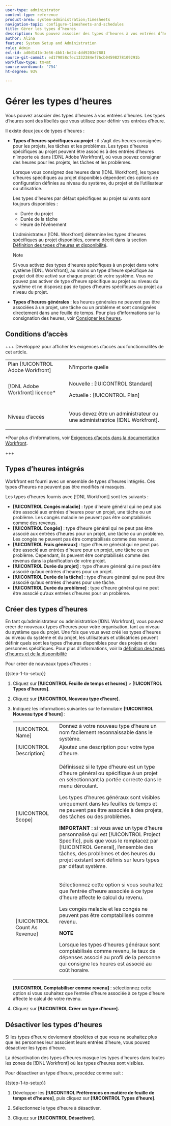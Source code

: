 ```yaml
---
user-type: administrator
content-type: reference
product-area: system-administration;timesheets
navigation-topic: configure-timesheets-and-schedules
title: Gérer les types d’heures
description: Vous pouvez associer des types d’heures à vos entrées d’heures. Les types d’heures sont des libellés que vous utilisez pour définir vos entrées d’heure.
author: Alina
feature: System Setup and Administration
role: Admin
exl-id: ad0d141b-3e56-4bb1-be24-4dd9203e7881
source-git-commit: ed179058cfec1332384ef76cb04598278109291b
workflow-type: tm+mt
source-wordcount: '754'
ht-degree: 93%

---
```


# Gérer les types d’heures

<!--Audited: 07/2024-->

<!--DON'T DELETE, DRAFT OR HIDE THIS ARTICLE. IT IS LINKED TO THE PRODUCT, THROUGH THE CONTEXT SENSITIVE HELP LINKS. 
**Linked to Creating Billing Record-->

Vous pouvez associer des types d’heures à vos entrées d’heures. Les types d’heures sont des libellés que vous utilisez pour définir vos entrées d’heure.

Il existe deux jeux de types d’heures :

* **Types d’heures spécifiques au projet** : il s’agit des heures consignées pour les projets, les tâches et les problèmes. Les types d’heures spécifiques au projet peuvent être associés à des entrées d’heures n’importe où dans [!DNL Adobe Workfront], où vous pouvez consigner des heures pour les projets, les tâches et les problèmes.

  Lorsque vous consignez des heures dans [!DNL Workfront], les types d’heures spécifiques au projet disponibles dépendent des options de configuration définies au niveau du système, du projet et de l’utilisateur ou utilisatrice.

  Les types d’heures par défaut spécifiques au projet suivants sont toujours disponibles :

   * Durée du projet
   * Durée de la tâche
   * Heure de l’événement

  L’administrateur [!DNL Workfront] détermine les types d’heures spécifiques au projet disponibles, comme décrit dans la section [Définition des types d’heures et disponibilité](../../../timesheets/create-and-manage-timesheets/define-hour-types-and-availability.md).

  >[!NOTE]
  >
  >Si vous activez des types d’heures spécifiques à un projet dans votre système [!DNL Workfront], au moins un type d’heure spécifique au projet doit être activé sur chaque projet de votre système. Vous ne pouvez pas activer de type d’heure spécifique au projet au niveau du système et ne disposez pas de types d’heures spécifiques au projet au niveau du projet.

* **Types d’heures générales** : les heures générales ne peuvent pas être associées à un projet, une tâche ou un problème et sont consignées directement dans une feuille de temps. Pour plus d’informations sur la consignation des heures, voir [Consigner les heures](../../../timesheets/create-and-manage-timesheets/log-time.md).

## Conditions d’accès

+++ Développez pour afficher les exigences d’accès aux fonctionnalités de cet article.

<table style="table-layout:auto"> 
 <col> 
 <col> 
 <tbody> 
  <tr> 
   <td role="rowheader">Plan [!UICONTROL Adobe Workfront]</td> 
   <td>N’importe quelle</td> 
  </tr> 
  <tr> 
   <td role="rowheader">[!DNL Adobe Workfront] licence*</td> 
   <td> <p>Nouvelle : [!UICONTROL Standard]</p>
   <p>Actuelle : [!UICONTROL Plan]</p></td> 
  </tr> 
  <tr> 
   <td role="rowheader">Niveau d’accès</td> 
   <td> <p>Vous devez être un administrateur ou une administratrice [!DNL Workfront].</p> <p> </td> 
  </tr> 
 </tbody> 
</table>

*Pour plus d’informations, voir [Exigences d’accès dans la documentation Workfront](/help/quicksilver/administration-and-setup/add-users/access-levels-and-object-permissions/access-level-requirements-in-documentation.md).

+++

## Types d’heures intégrés

Workfront est fourni avec un ensemble de types d’heures intégrés. Ces types d’heures ne peuvent pas être modifiés ni masqués.

Les types d’heures fournis avec [!DNL Workfront] sont les suivants :

* **[!UICONTROL Congés maladie]** : type d’heure général qui ne peut pas être associé aux entrées d’heures pour un projet, une tâche ou un problème. Les congés maladie ne peuvent pas être comptabilisés comme des revenus.
* **[!UICONTROL Congés]** : type d’heure général qui ne peut pas être associé aux entrées d’heures pour un projet, une tâche ou un problème. Les congés ne peuvent pas être comptabilisés comme des revenus.
* **[!UICONTROL Frais généraux]** : type d’heure général qui ne peut pas être associé aux entrées d’heure pour un projet, une tâche ou un problème. Cependant, ils peuvent être comptabilisés comme des revenus dans la planification de votre projet.
* **[!UICONTROL Durée du projet]** : type d’heure général qui ne peut être associé qu’aux entrées d’heures pour un projet.
* **[!UICONTROL Durée de la tâche]** : type d’heure général qui ne peut être associé qu’aux entrées d’heures pour une tâche.
* **[!UICONTROL Durée du problème]** : type d’heure général qui ne peut être associé qu’aux entrées d’heures pour un problème.

## Créer des types d’heures

En tant qu’administrateur ou administratrice [!DNL Workfront], vous pouvez créer de nouveaux types d’heures pour votre organisation, tant au niveau du système que du projet. Une fois que vous avez créé les types d’heures au niveau du système et du projet, les utilisateurs et utilisatrices peuvent définir quels sont les types d’heures disponibles pour des projets et des personnes spécifiques. Pour plus d’informations, voir la [définition des types d’heures et de la disponibilité](../../../timesheets/create-and-manage-timesheets/define-hour-types-and-availability.md)

Pour créer de nouveaux types d’heures :

{{step-1-to-setup}}

1. Cliquez sur **[!UICONTROL Feuille de temps et heures]** > **[!UICONTROL Types d’heures]**.

1. Cliquez sur **[!UICONTROL Nouveau type d’heure].**
1. Indiquez les informations suivantes sur le formulaire **[!UICONTROL Nouveau type d’heure]** :

   <table style="table-layout:auto"> 
    <col> 
    <col> 
    <tbody> 
     <tr> 
      <td role="rowheader">[!UICONTROL Name]</td> 
      <td>Donnez à votre nouveau type d’heure un nom facilement reconnaissable dans le système.</td> 
     </tr> 
     <tr> 
      <td role="rowheader">[!UICONTROL Description]</td> 
      <td>Ajoutez une description pour votre type d’heure.</td> 
     </tr> 
     <tr> 
      <td role="rowheader">[!UICONTROL Scope]</td> 
      <td> <p>Définissez si le type d’heure est un type d’heure général ou spécifique à un projet en sélectionnant la portée correcte dans le menu déroulant.</p> <p>Les types d’heures généraux sont visibles uniquement dans les feuilles de temps et ne peuvent pas être associés à des projets, des tâches ou des problèmes.</p> <p><b>IMPORTANT</b> : si vous avez un type d’heure personnalisé qui est [!UICONTROL Project Specific], puis que vous le remplacez par [!UICONTROL General], l’ensemble des tâches, des problèmes et des heures du projet existant sont définis sur leurs types par défaut système.</p> </td> 
     </tr> 
     <tr> 
      <td role="rowheader">[!UICONTROL Count As Revenue]</td> 
      <td><p>Sélectionnez cette option si vous souhaitez que l’entrée d’heure associée à ce type d’heure affecte le calcul du revenu.</p>
      <p>Les congés maladie et les congés ne peuvent pas être comptabilisés comme revenu.</p>
      <p><b>NOTE</b></p>
      <p>Lorsque les types d’heures généraux sont comptabilisés comme revenu, le taux de dépenses associé au profil de la personne qui consigne les heures est associé au coût horaire.  
      </td> 
     </tr> 
    </tbody> 
   </table>

   **[!UICONTROL Comptabiliser comme revenu]** : sélectionnez cette option si vous souhaitez que l’entrée d’heure associée à ce type d’heure affecte le calcul de votre revenu.

1. Cliquez sur **[!UICONTROL Créer un type d’heure].**

## Désactiver les types d’heures

Si les types d’heure deviennent obsolètes et que vous ne souhaitez plus que les personnes leur associent leurs entrées d’heure, vous pouvez désactiver les types d’heure.

La désactivation des types d’heures masque les types d’heures dans toutes les zones de [!DNL Workfront] où les types d’heures sont visibles.

Pour désactiver un type d’heure, procédez comme suit :

{{step-1-to-setup}}

1. Développer les **[!UICONTROL Préférences en matière de feuille de temps et d’heures]**, puis cliquez sur **[!UICONTROL Types d’heure]**.

1. Sélectionnez le type d’heure à désactiver.

1. Cliquez sur **[!UICONTROL Désactiver]**.
